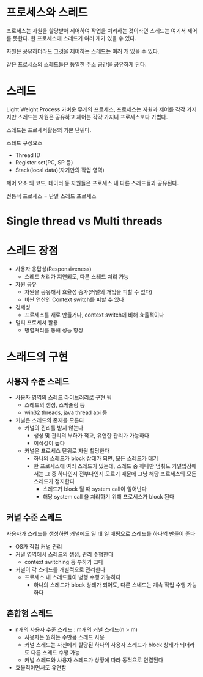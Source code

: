 # 프로세스와 스레드
 프로세스는 자원을 할당받아 제어하여 작업을 처리하는 것이라면 스레드는 여기서 제어를 뜻한다.  한 프로세스에 스레드가 여러 개가 있을 수 있다.

자원은 공유하더라도 그것을 제어하는 스레드는 여러 개 있을 수 있다.

같은 프로세스의 스레드들은 동일한 주소 공간을 공유하게 된다.


# 스레드
Light Weight Process 가벼운 무게의 프로세스, 프로세스는 자원과 제어를 각각 가지지만 스레드는 자원은 공유하고 제어는 각각 가지니 프로세스보다 가볍다.

스레드는 프로세서활용의 기본 단위다.

스레드 구성요소
* Thread ID
* Register set(PC, SP 등)
* Stack(local data)(자기만의 작업 영역)

제어 요소 외 코드, 데이터 등 자원들은 프로세스 내 다른 스레드들과 공유된다.

전통적 프로세스 = 단일 스레드 프로세스


# Single thread vs Multi threads




# 스레드 장점
* 사용자 응답성(Responsiveness)
    * 스레드 처리가 지연되도, 다른 스레드 처리 가능
* 자원 공유
    * 자원을 공유해서 효율성 증가(커널의 개입을 피할 수 있다)
    * 비싼 연산인 Context switch를 피할 수 있다
* 경제성
    * 프로세스를 새로 만들거나, context switch에 비해 효율적이다
* 멀티 프로세서 활용
    * 병렬처리를 통해 성능 향상


# 스래드의 구현
## 사용자 수준 스레드
* 사용자 영역의 스레드 라이브러리로 구현 됨
    * 스레드의 생성, 스케줄링 등
    * win32 threads, java thread api 등
* 커널은 스레드의 존재를 모른다
    * 커널의 괸리를 받지 않는다
        * 생성 맟 관리의 부하가 적고, 유연한 관리가 가능하다
        * 이식성이 높다
    * 커널은 프로세스 단위로 자원 할당한다
        * 하나의 스레드가 block 상태가 되면, 모든 스레드가 대기
        * 한 프로세스에 여러 스레드가 있는데, 스레드 중 하나만 멈춰도 커널입장에서는 그 중 하나인지 전부다인지 모르기 때문에 그냥 해당 프로세스의 모든 스레드가 정지한다
            * 스레드가 block 될 때 system call이 일어난다
            * 해당 system call 을 처리하기 위해 프로세스가 block 된다

## 커널 수준 스레드
사용자가 스레드를 생성하면 커널에도 일 대 일 매핑으로 스레드를 하나씩 만들어 준다

* OS가 직접 커널 관리
* 커널 영역에서 스레드의 생성, 관리 수행한다
    * context switching 등 부하가 크다
* 커널이 각 스레드를 개별적으로 관리한다
    * 프로세스 내 스레드들이 병행 수행 가능하다
        * 하나의 스레드가 block 상태가 되어도, 다른 스네드는 계속 작업 수행 가능하다


## 혼합형 스레드
* n개의 사용자 수준 스레드 : m개의 커널 스레드(n > m)
    * 사용자는 원하는 수만큼 스레드 사용
    * 커널 스레드는 자신에게 할당된 하나의 사용자 스레드가 block 상태가 되더라도 다른 스레드 수행 가능
    * 커널 스레드와 사용자 스레드가 상황에 따라 동적으로 연결된다
* 효율적이면서도 유연함




